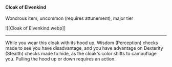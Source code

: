 #### Cloak of Elvenkind

Wondrous item, uncommon (requires attunement), major tier

![[Cloak of Elvenkind.webp]]

---

While you wear this cloak with its hood up, Wisdom (Perception) checks made to see you have disadvantage, and you have advantage on Dexterity (Stealth) checks made to hide, as the cloak's color shifts to camouflage you. Pulling the hood up or down requires an action.